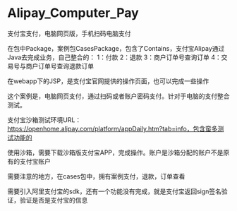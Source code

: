 # Alipay_Computer_Pay
支付宝支付，电脑网页版，手机扫码电脑支付

在包中Package，案例包CasesPackage，包含了Contains，支付宝Alipay通过Java去完成业务，自己整合的：
1：付款
2：退款
3：商户订单号查询订单
4：交易号与商户订单号查询退款订单

在webapp下的JSP，是支付宝官网提供的操作页面，也可以完成一些操作

这个案例是，电脑网页支付，通过扫码或者账户密码支付。针对于电脑的支付整合测试。

支付宝沙箱测试环境URL：https://openhome.alipay.com/platform/appDaily.htm?tab=info，包含蛮多测试功能的

使用沙箱，需要下载沙箱版支付宝APP，完成操作。账户是沙箱分配的账户不是原有的支付宝账户

需要注意的地方，在cases包中，拥有案例支付，退款，订单查看

需要引入阿里支付宝的sdk，还有一个功能没有完成，就是支付宝返回sign签名验证，验证是否是支付宝的信息
